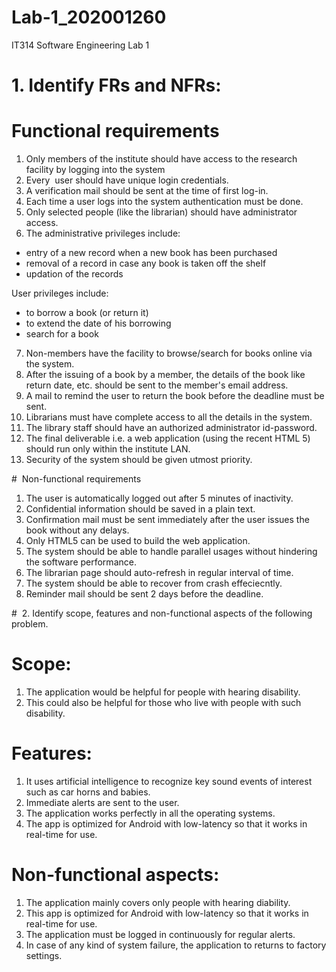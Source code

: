 # Lab-1_202001260
IT314 Software Engineering Lab 1

# 1. Identify FRs and NFRs:

# Functional requirements
1. Only members of the institute should have access to the research facility by logging into the system
2. Every  user should have unique login credentials.
3. A verification mail should be sent at the time of first log-in.
4. Each time a user logs into the system authentication must be done.
5. Only selected people (like the librarian) should have administrator access.
6. The administrative privileges include:
* entry of a new record when a new book has been purchased
* removal of a record in case any book is taken off the shelf
* updation of the records

User privileges include:
* to borrow a book (or return it)
* to extend the date of his borrowing 
* search for a book
7. Non-members have the facility to browse/search for books online via the system.
8. After the issuing of a book by a member, the details of the book like return date, etc. should be sent to the member's email address.
9. A mail to remind the user to return the book before the deadline must be sent.
10. Librarians must have complete access to all the details in the system.
11. The library staff should have an authorized administrator id-password.
12. The final deliverable i.e. a web application (using the recent HTML 5) should run only within the institute LAN.
13. Security of the system should be given utmost priority.

#  Non-functional requirements
1. The user is automatically logged out after 5 minutes of inactivity.
2. Confidential information should be saved in a plain text.
3. Confirmation mail must be sent immediately after the user issues the book without any delays.
4. Only HTML5 can be used to build the web application.
5. The system should be able to handle parallel usages without hindering the software performance.
6. The librarian page should auto-refresh in regular interval of time.
7. The system should be able to recover from crash effeciecntly.
8. Reminder mail should be sent 2 days before the deadline.

#  2. Identify scope, features and non-functional aspects of the following problem.

# Scope:
1. The application would be helpful for people with hearing disability.
2. This could also be helpful for those who live with people with such disability.

# Features:
1. It uses artificial intelligence to recognize key sound events of interest such as car horns and babies.
2. Immediate alerts are sent to the user.
3. The application works perfectly in all the operating systems.
4. The app is optimized for Android with low-latency so that it works in real-time for use.

# Non-functional aspects:
1. The application mainly covers only people with hearing diability.
2. This app is optimized for Android with low-latency so that it works in real-time for use.
3. The application must be logged in continuously for regular alerts.
4. In case of any kind of system failure, the application to returns to factory settings.











